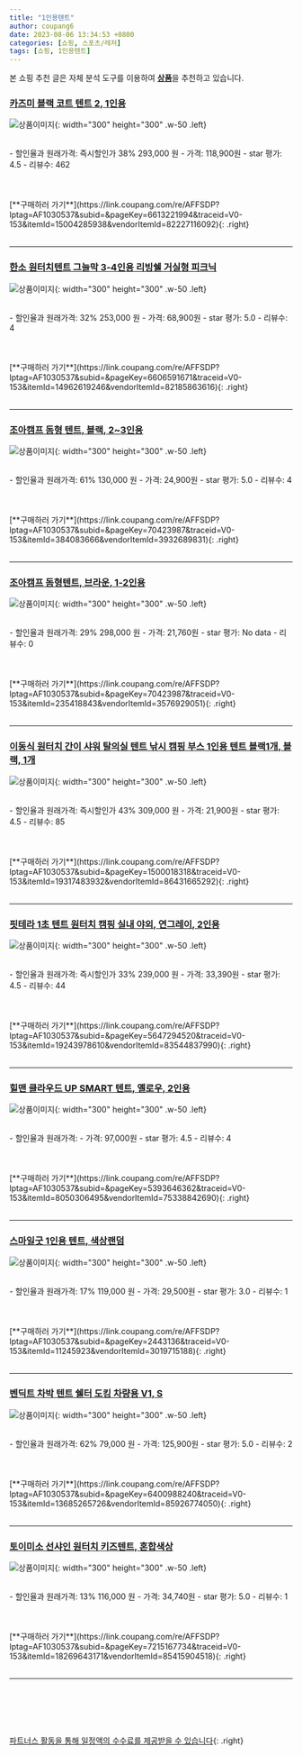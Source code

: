 ```yaml
---
title: "1인용텐트"
author: coupang6
date: 2023-08-06 13:34:53 +0800
categories: [쇼핑, 스포츠/레저]
tags: [쇼핑, 1인용텐트]
---
```


본 쇼핑 추천 글은 자체 분석 도구를 이용하여 [**상품**](https://link.coupang.com/a/bao1ui)을 추천하고 있습니다.

### [카즈미 블랙 코트 텐트 2, 1인용](https://link.coupang.com/re/AFFSDP?lptag=AF1030537&subid=&pageKey=6613221994&traceid=V0-153&itemId=15004285938&vendorItemId=82227116092)

![상품이미지](https://thumbnail10.coupangcdn.com/thumbnails/remote/230x230ex/image/retail/images/2875739150786281-86f7b11c-c581-429b-81df-a00df721da35.jpg){: width="300" height="300" .w-50 .left}


<br>
- 할인율과 원래가격: 즉시할인가 38%  293,000   원
- 가격: 118,900원
- star 평가: 4.5
- 리뷰수: 462
<br>
<br>
<br>
<br>
[**구매하러 가기**](https://link.coupang.com/re/AFFSDP?lptag=AF1030537&subid=&pageKey=6613221994&traceid=V0-153&itemId=15004285938&vendorItemId=82227116092){: .right}
<br>
<br>

---

### [한소 원터치텐트 그늘막 3-4인용 리빙쉘 거실형 피크닉](https://link.coupang.com/re/AFFSDP?lptag=AF1030537&subid=&pageKey=6606591671&traceid=V0-153&itemId=14962619246&vendorItemId=82185863616)

![상품이미지](https://thumbnail8.coupangcdn.com/thumbnails/remote/230x230ex/image/vendor_inventory/495f/27510614bbd74aa4273d88fc0e914401ecb90f289576ae29637872687c5f.jpg){: width="300" height="300" .w-50 .left}


<br>
- 할인율과 원래가격: 32%  253,000   원
- 가격: 68,900원
- star 평가: 5.0
- 리뷰수: 4
<br>
<br>
<br>
<br>
[**구매하러 가기**](https://link.coupang.com/re/AFFSDP?lptag=AF1030537&subid=&pageKey=6606591671&traceid=V0-153&itemId=14962619246&vendorItemId=82185863616){: .right}
<br>
<br>

---

### [조아캠프 돔형 텐트, 블랙, 2~3인용](https://link.coupang.com/re/AFFSDP?lptag=AF1030537&subid=&pageKey=70423987&traceid=V0-153&itemId=384083666&vendorItemId=3932689831)

![상품이미지](https://thumbnail9.coupangcdn.com/thumbnails/remote/230x230ex/image/retail/images/2018/08/21/14/9/4d4fe759-c270-4494-8f91-d6afd84b0d0b.jpg){: width="300" height="300" .w-50 .left}


<br>
- 할인율과 원래가격: 61%  130,000   원
- 가격: 24,900원
- star 평가: 5.0
- 리뷰수: 4
<br>
<br>
<br>
<br>
[**구매하러 가기**](https://link.coupang.com/re/AFFSDP?lptag=AF1030537&subid=&pageKey=70423987&traceid=V0-153&itemId=384083666&vendorItemId=3932689831){: .right}
<br>
<br>

---

### [조아캠프 돔형텐트, 브라운, 1-2인용](https://link.coupang.com/re/AFFSDP?lptag=AF1030537&subid=&pageKey=70423987&traceid=V0-153&itemId=235418843&vendorItemId=3576929051)

![상품이미지](https://thumbnail6.coupangcdn.com/thumbnails/remote/230x230ex/image/product/image/vendoritem/2019/08/08/3576929051/a6c21d71-b844-45fd-aa12-1f18895e9789.jpg){: width="300" height="300" .w-50 .left}


<br>
- 할인율과 원래가격: 29%  298,000   원
- 가격: 21,760원
- star 평가: No data
- 리뷰수: 0
<br>
<br>
<br>
<br>
[**구매하러 가기**](https://link.coupang.com/re/AFFSDP?lptag=AF1030537&subid=&pageKey=70423987&traceid=V0-153&itemId=235418843&vendorItemId=3576929051){: .right}
<br>
<br>

---

### [이동식 원터치 간이 샤워 탈의실 텐트 낚시 캠핑 부스 1인용 텐트 블랙1개, 블랙, 1개](https://link.coupang.com/re/AFFSDP?lptag=AF1030537&subid=&pageKey=1500018318&traceid=V0-153&itemId=19317483932&vendorItemId=86431665292)

![상품이미지](https://thumbnail10.coupangcdn.com/thumbnails/remote/230x230ex/image/vendor_inventory/3c4a/42103e803d2f75037bd9d2beec6e2631de21697921a128d90b6940fcb367.jpg){: width="300" height="300" .w-50 .left}


<br>
- 할인율과 원래가격: 즉시할인가 43%  309,000   원
- 가격: 21,900원
- star 평가: 4.5
- 리뷰수: 85
<br>
<br>
<br>
<br>
[**구매하러 가기**](https://link.coupang.com/re/AFFSDP?lptag=AF1030537&subid=&pageKey=1500018318&traceid=V0-153&itemId=19317483932&vendorItemId=86431665292){: .right}
<br>
<br>

---

### [핏테라 1초 텐트 원터치 캠핑 실내 야외, 연그레이, 2인용](https://link.coupang.com/re/AFFSDP?lptag=AF1030537&subid=&pageKey=5647294520&traceid=V0-153&itemId=19243978610&vendorItemId=83544837990)

![상품이미지](https://thumbnail6.coupangcdn.com/thumbnails/remote/230x230ex/image/vendor_inventory/dbfc/8936c161f1b92694ac605666dd26a1e0e74c69fe49b39316233ab165cc37.png){: width="300" height="300" .w-50 .left}


<br>
- 할인율과 원래가격: 즉시할인가 33%  239,000   원
- 가격: 33,390원
- star 평가: 4.5
- 리뷰수: 44
<br>
<br>
<br>
<br>
[**구매하러 가기**](https://link.coupang.com/re/AFFSDP?lptag=AF1030537&subid=&pageKey=5647294520&traceid=V0-153&itemId=19243978610&vendorItemId=83544837990){: .right}
<br>
<br>

---

### [힐맨 클라우드 UP SMART 텐트, 옐로우, 2인용](https://link.coupang.com/re/AFFSDP?lptag=AF1030537&subid=&pageKey=5393646362&traceid=V0-153&itemId=8050306495&vendorItemId=75338842690)

![상품이미지](https://thumbnail6.coupangcdn.com/thumbnails/remote/230x230ex/image/retail/images/2878237070484170-6b81db77-43f9-4927-a03b-8e7b4e35e405.jpg){: width="300" height="300" .w-50 .left}


<br>
- 할인율과 원래가격: 
- 가격: 97,000원
- star 평가: 4.5
- 리뷰수: 4
<br>
<br>
<br>
<br>
[**구매하러 가기**](https://link.coupang.com/re/AFFSDP?lptag=AF1030537&subid=&pageKey=5393646362&traceid=V0-153&itemId=8050306495&vendorItemId=75338842690){: .right}
<br>
<br>

---

### [스마일굿 1인용 텐트, 색상랜덤](https://link.coupang.com/re/AFFSDP?lptag=AF1030537&subid=&pageKey=2443136&traceid=V0-153&itemId=11245923&vendorItemId=3019715188)

![상품이미지](https://thumbnail7.coupangcdn.com/thumbnails/remote/230x230ex/image/vendor_inventory/images/2017/11/10/10/7/8bbc7e2e-2cc7-4a08-b327-f86b9f95fbf2.jpg){: width="300" height="300" .w-50 .left}


<br>
- 할인율과 원래가격: 17%  119,000   원
- 가격: 29,500원
- star 평가: 3.0
- 리뷰수: 1
<br>
<br>
<br>
<br>
[**구매하러 가기**](https://link.coupang.com/re/AFFSDP?lptag=AF1030537&subid=&pageKey=2443136&traceid=V0-153&itemId=11245923&vendorItemId=3019715188){: .right}
<br>
<br>

---

### [벤딕트 차박 텐트 쉘터 도킹 차량용 V1, S](https://link.coupang.com/re/AFFSDP?lptag=AF1030537&subid=&pageKey=6400988240&traceid=V0-153&itemId=13685265726&vendorItemId=85926774050)

![상품이미지](https://thumbnail9.coupangcdn.com/thumbnails/remote/230x230ex/image/vendor_inventory/9706/63ba1d477c4ef4eb3c36cb65caa6bc1f2b1c3dff03eab6f9e59dbf24620d.jpg){: width="300" height="300" .w-50 .left}


<br>
- 할인율과 원래가격: 62%  79,000   원
- 가격: 125,900원
- star 평가: 5.0
- 리뷰수: 2
<br>
<br>
<br>
<br>
[**구매하러 가기**](https://link.coupang.com/re/AFFSDP?lptag=AF1030537&subid=&pageKey=6400988240&traceid=V0-153&itemId=13685265726&vendorItemId=85926774050){: .right}
<br>
<br>

---

### [토이미소 선샤인 원터치 키즈텐트, 혼합색상](https://link.coupang.com/re/AFFSDP?lptag=AF1030537&subid=&pageKey=7215167734&traceid=V0-153&itemId=18269643171&vendorItemId=85415904518)

![상품이미지](https://thumbnail10.coupangcdn.com/thumbnails/remote/230x230ex/image/rs_quotation_api/zql5prto/6fa2e4695a2a4eb192ec6a79dc9ae998.jpg){: width="300" height="300" .w-50 .left}


<br>
- 할인율과 원래가격: 13%  116,000   원
- 가격: 34,740원
- star 평가: 5.0
- 리뷰수: 1
<br>
<br>
<br>
<br>
[**구매하러 가기**](https://link.coupang.com/re/AFFSDP?lptag=AF1030537&subid=&pageKey=7215167734&traceid=V0-153&itemId=18269643171&vendorItemId=85415904518){: .right}
<br>
<br>

---
<br><br><br><br><br> [파트너스 활동을 통해 일정액의 수수료를 제공받을 수 있습니다](https://link.coupang.com/a/bao1ui){: .right}